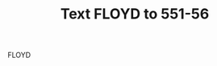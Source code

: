 ---
type: "sms"
number: "55156"
body: "FLOYD"
title: "Text FLOYD to 551-56"
representation: "Color of Change"
impact: "This will link you to Color of Change’s petition, which will send a letter to Mayor Jacob Frey and District Attorney Michael Freeman demanding the arrest and murder charge of the four officers."
---